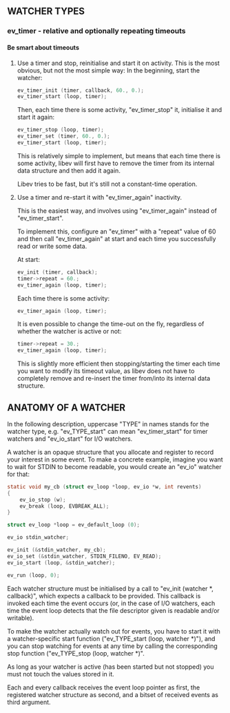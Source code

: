 ## WATCHER TYPES
### ev_timer - relative and optionally repeating timeouts
#### Be smart about timeouts
1. Use a timer and stop, reinitialise and start it on activity. This is the most obvious, but not the most simple way: In the beginning, start the watcher:
   ```C
   ev_timer_init (timer, callback, 60., 0.);
   ev_timer_start (loop, timer);
   ```
   Then, each time there is some activity, "ev_timer_stop" it, initialise it and start it again:
   ```C
   ev_timer_stop (loop, timer);
   ev_timer_set (timer, 60., 0.);
   ev_timer_start (loop, timer);
   ```
   This is relatively simple to implement, but means that each time there is some activity, libev will first have to remove the timer from its internal data structure and then add it again.

   Libev tries to be fast, but it's still not a constant-time operation.

2. Use a timer and re-start it with "ev_timer_again" inactivity.

   This is the easiest way, and involves using "ev_timer_again" instead of "ev_timer_start".

   To implement this, configure an "ev_timer" with a "repeat" value of 60 and then call "ev_timer_again" at start and each time you successfully read or write some data. 

   At start:
   ```C
   ev_init (timer, callback);
   timer->repeat = 60.;
   ev_timer_again (loop, timer);
   ```
   Each time there is some activity:
   ```C
   ev_timer_again (loop, timer);
   ```
   It is even possible to change the time-out on the fly, regardless of whether the watcher is active or not:
   ```C
   timer->repeat = 30.;
   ev_timer_again (loop, timer);
   ```
   This is slightly more efficient then stopping/starting the timer each time you want to modify its timeout value, as libev does not have to completely remove and re-insert the timer from/into its internal data structure.

## ANATOMY OF A WATCHER
In the following description, uppercase "TYPE" in names stands for the watcher type, e.g. "ev_TYPE_start" can mean "ev_timer_start" for timer watchers and "ev_io_start" for I/O watchers.

A watcher is an opaque structure that you allocate and register to record your interest in some event. To make a concrete example, imagine you want to wait for STDIN to become readable, you would create an "ev_io" watcher for that:
```C
static void my_cb (struct ev_loop *loop, ev_io *w, int revents)
{
    ev_io_stop (w);
    ev_break (loop, EVBREAK_ALL);
}

struct ev_loop *loop = ev_default_loop (0);

ev_io stdin_watcher;

ev_init (&stdin_watcher, my_cb);
ev_io_set (&stdin_watcher, STDIN_FILENO, EV_READ);
ev_io_start (loop, &stdin_watcher);

ev_run (loop, 0);
```
Each watcher structure must be initialised by a call to "ev_init (watcher *, callback)", which expects a callback to be provided. This callback is invoked each time the event occurs (or, in the case of I/O watchers, each time the event loop detects that the file descriptor given is readable and/or writable).

To make the watcher actually watch out for events, you have to start it with a watcher-specific start function ("ev_TYPE_start (loop, watcher *)"), and you can stop watching for events at any time by calling the corresponding stop function ("ev_TYPE_stop (loop, watcher *)".

As long as your watcher is active (has been started but not stopped) you must not touch the values stored in it.

Each and every callback receives the event loop pointer as first, the registered watcher structure as second, and a bitset of received events as third argument.
